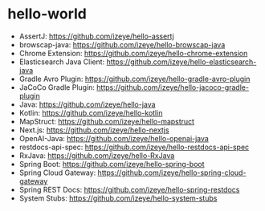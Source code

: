 # hello-world

* AssertJ: https://github.com/izeye/hello-assertj
* browscap-java: https://github.com/izeye/hello-browscap-java
* Chrome Extension: https://github.com/izeye/hello-chrome-extension
* Elasticsearch Java Client: https://github.com/izeye/hello-elasticsearch-java
* Gradle Avro Plugin: https://github.com/izeye/hello-gradle-avro-plugin
* JaCoCo Gradle Plugin: https://github.com/izeye/hello-jacoco-gradle-plugin
* Java: https://github.com/izeye/hello-java
* Kotlin: https://github.com/izeye/hello-kotlin
* MapStruct: https://github.com/izeye/hello-mapstruct
* Next.js: https://github.com/izeye/hello-nextjs
* OpenAI-Java: https://github.com/izeye/hello-openai-java
* restdocs-api-spec: https://github.com/izeye/hello-restdocs-api-spec
* RxJava: https://github.com/izeye/hello-RxJava
* Spring Boot: https://github.com/izeye/hello-spring-boot
* Spring Cloud Gateway: https://github.com/izeye/hello-spring-cloud-gateway
* Spring REST Docs: https://github.com/izeye/hello-spring-restdocs
* System Stubs: https://github.com/izeye/hello-system-stubs
